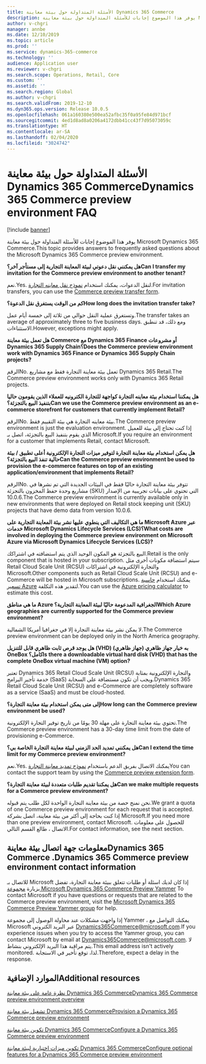 ```yaml
---
title: الأسئلة المتداولة حول بيئة معاينة Dynamics 365 Commerce
description: يوفر هذا الموضوع إجابات للأسئلة المتداولة حول بيئة معاينة Microsoft Dynamics 365 Commerce.
author: v-chgri
manager: annbe
ms.date: 12/10/2019
ms.topic: article
ms.prod: ''
ms.service: dynamics-365-commerce
ms.technology: ''
audience: Application user
ms.reviewer: v-chgri
ms.search.scope: Operations, Retail, Core
ms.custom: ''
ms.assetid: ''
ms.search.region: Global
ms.author: v-chgri
ms.search.validFrom: 2019-12-10
ms.dyn365.ops.version: Release 10.0.5
ms.openlocfilehash: 061a160380e500ea52afbc35f0a95fe84d971bcf
ms.sourcegitcommit: 4ed1d8ad8a0206a4172dbb41cc43f7d95073059c
ms.translationtype: HT
ms.contentlocale: ar-SA
ms.lasthandoff: 02/04/2020
ms.locfileid: "3024742"
---
```

# <a name="dynamics-365-commerce-preview-environment-faq"></a><span data-ttu-id="109c2-103">الأسئلة المتداولة حول بيئة معاينة Dynamics 365 Commerce</span><span class="sxs-lookup"><span data-stu-id="109c2-103">Dynamics 365 Commerce preview environment FAQ</span></span>

[!include [banner](includes/banner.md)]

<span data-ttu-id="109c2-104">يوفر هذا الموضوع إجابات للأسئلة المتداولة حول بيئة معاينة Microsoft Dynamics 365 Commerce.</span><span class="sxs-lookup"><span data-stu-id="109c2-104">This topic provides answers to frequently asked questions about the Microsoft Dynamics 365 Commerce preview environment.</span></span>

<span data-ttu-id="109c2-105">**هل يمكنني نقل دعوتي لبيئة المعاينة التجارية إلى مستأجر آخر؟**</span><span class="sxs-lookup"><span data-stu-id="109c2-105">**Can I transfer my invitation for the Commerce preview environment to another tenant?**</span></span>

<span data-ttu-id="109c2-106">نعم.</span><span class="sxs-lookup"><span data-stu-id="109c2-106">Yes.</span></span> <span data-ttu-id="109c2-107">لنقل الدعوات، يمكنك استخدام [نموذج نقل معاينه التجارة](https://aka.ms/Dynamics365CommercePreviewTransferForm).</span><span class="sxs-lookup"><span data-stu-id="109c2-107">For invitation transfers, you can use the [Commerce preview transfer form](https://aka.ms/Dynamics365CommercePreviewTransferForm).</span></span>

<span data-ttu-id="109c2-108">**كم من الوقت يستغرق نقل الدعوة؟**</span><span class="sxs-lookup"><span data-stu-id="109c2-108">**How long does the invitation transfer take?**</span></span>

<span data-ttu-id="109c2-109">وتستغرق عملية النقل حوالي من ثلاثة إلى خمسة أيام عمل.</span><span class="sxs-lookup"><span data-stu-id="109c2-109">The transfer takes an average of approximately three to five business days.</span></span> <span data-ttu-id="109c2-110">ومع ذلك، قد تنطبق الاستثناءات.</span><span class="sxs-lookup"><span data-stu-id="109c2-110">However, exceptions might apply.</span></span>

<span data-ttu-id="109c2-111">**هل تعمل بيئة معاينة Commerce مع Dynamics 365 Finance أو مشروعات Dynamics 365 Supply Chain؟**</span><span class="sxs-lookup"><span data-stu-id="109c2-111">**Does the Commerce preview environment work with Dynamics 365 Finance or Dynamics 365 Supply Chain projects?**</span></span>

<span data-ttu-id="109c2-112">الرقم</span><span class="sxs-lookup"><span data-stu-id="109c2-112">No.</span></span> <span data-ttu-id="109c2-113">تعمل بيئة معاينة التجارة فقط مع مشاريع Dynamics 365 Retail.</span><span class="sxs-lookup"><span data-stu-id="109c2-113">The Commerce preview environment works only with Dynamics 365 Retail projects.</span></span>

<span data-ttu-id="109c2-114">**هل يمكننا استخدام بيئة معاينه التجارة كواجهة للتجارة الكترونيه للعملاء الذين يقومون حاليا بتنفيذ البيع بالتجزئة؟**</span><span class="sxs-lookup"><span data-stu-id="109c2-114">**Can we use the Commerce preview environment as an e-commerce storefront for customers that currently implement Retail?**</span></span>

<span data-ttu-id="109c2-115">الرقم</span><span class="sxs-lookup"><span data-stu-id="109c2-115">No.</span></span> <span data-ttu-id="109c2-116">بيئة معاينه التجارة هي بيئة التقييم فقط.</span><span class="sxs-lookup"><span data-stu-id="109c2-116">The Commerce preview environment is just the evaluation environment.</span></span> <span data-ttu-id="109c2-117">إذا كنت تحتاج إلى بيئة للعميل الذي يقوم بتنفيذ البيع بالتجزئة، اتصل بـ Microsoft.</span><span class="sxs-lookup"><span data-stu-id="109c2-117">If you require an environment for a customer that implements Retail, contact Microsoft.</span></span>

<span data-ttu-id="109c2-118">**هل يمكن استخدام بيئة معاينة التجارة لتوفير ميزات التجارة الإلكترونية أعلى تطبيق / بيئة حالية تنفذ البيع بالتجزئة؟**</span><span class="sxs-lookup"><span data-stu-id="109c2-118">**Can the Commerce preview environment be used to provision the e-commerce features on top of an existing application/environment that implements Retail?**</span></span>

<span data-ttu-id="109c2-119">الرقم</span><span class="sxs-lookup"><span data-stu-id="109c2-119">No.</span></span> <span data-ttu-id="109c2-120">تتوفر بيئة معاينة التجارة حاليًا فقط في البيئات الجديدة التي تم نشرها في مشاريع وحدة حفظ المخزون بالتجزئة (SKU) التي تحتوي على بيانات تجريبية من الإصدار 10.0.6.</span><span class="sxs-lookup"><span data-stu-id="109c2-120">The Commerce preview environment is currently available only in new environments that were deployed on Retail stock keeping unit (SKU) projects that have demo data from version 10.0.6.</span></span>

<span data-ttu-id="109c2-121">**ما هي التكاليف التي ينطوي عليها نشر بيئة المعاينة التجارية على Microsoft Azure عبر خدمات Microsoft Dynamics Lifecycle Services (LCS)؟**</span><span class="sxs-lookup"><span data-stu-id="109c2-121">**What costs are involved in deploying the Commerce preview environment on Microsoft Azure via Microsoft Dynamics Lifecycle Services (LCS)?**</span></span>

<span data-ttu-id="109c2-122">البيع بالتجزئة هو المكون الوحيد الذي يتم استضافته في اشتراكك.</span><span class="sxs-lookup"><span data-stu-id="109c2-122">Retail is the only component that is hosted in your subscription.</span></span> <span data-ttu-id="109c2-123">سيتم استضافة مكونات أخرى مثل Retail Cloud Scale Unit (RCSU) والتجارة الإلكترونية في اشتراكات Microsoft.</span><span class="sxs-lookup"><span data-stu-id="109c2-123">Other components such as Retail Cloud Scale Unit (RCSU) and e-Commerce will be hosted in Microsoft subscriptions.</span></span> <span data-ttu-id="109c2-124">يمكنك استخدام [حاسبة تسعير Azure](https://azure.microsoft.com/pricing/calculator/) لتقدير هذه التكلفة.</span><span class="sxs-lookup"><span data-stu-id="109c2-124">You can use the [Azure pricing calculator](https://azure.microsoft.com/pricing/calculator/) to estimate this cost.</span></span>

<span data-ttu-id="109c2-125">**ما هي مناطق Azure الجغرافية المدعومة حاليًا لبيئة المعاينة التجارية؟**</span><span class="sxs-lookup"><span data-stu-id="109c2-125">**Which Azure geographies are currently supported for the Commerce preview environment?**</span></span>

<span data-ttu-id="109c2-126">لا يمكن نشر بيئة معاينة التجارة إلا في جغرافيا أمريكا الشمالية.</span><span class="sxs-lookup"><span data-stu-id="109c2-126">The Commerce preview environment can be deployed only in the North America geography.</span></span>

<span data-ttu-id="109c2-127">**هل يوجد قرص ثابت ظاهري قابل للتنزيل (VHD) به خيار جهاز ظاهري (جهاز ظاهري) OneBox كامل؟**</span><span class="sxs-lookup"><span data-stu-id="109c2-127">**Is there a downloadable virtual hard disk (VHD) that has the complete OneBox virtual machine (VM) option?**</span></span>

<span data-ttu-id="109c2-128">تعتبر Dynamics 365 Retail Cloud Scale Unit (RCSU) والتجارة الإلكترونية بمثابة خدمة تأجير البرامج‬ (SaaS) ويجب أن تكون مستضافة على السحابة.</span><span class="sxs-lookup"><span data-stu-id="109c2-128">Dynamics 365 Retail Cloud Scale Unit (RCSU) and e-Commerce are completely software as a service (SaaS) and must be cloud-hosted.</span></span>

<span data-ttu-id="109c2-129">**إلى متى يمكن استخدام بيئة معاينة التجارة؟**</span><span class="sxs-lookup"><span data-stu-id="109c2-129">**How long can the Commerce preview environment be used?**</span></span>

<span data-ttu-id="109c2-130">تحتوي بيئة معاينة التجارة على مهلة 30 يومًا من تاريخ توفير التجارة الإلكترونية.</span><span class="sxs-lookup"><span data-stu-id="109c2-130">The Commerce preview environment has a 30-day time limit from the date of provisioning e-Commerce.</span></span>

<span data-ttu-id="109c2-131">**هل يمكنني تمديد الحد الزمني لبيئة معاينة التجارة الخاصة بي؟**</span><span class="sxs-lookup"><span data-stu-id="109c2-131">**Can I extend the time limit for my Commerce preview environment?**</span></span>

<span data-ttu-id="109c2-132">نعم.</span><span class="sxs-lookup"><span data-stu-id="109c2-132">Yes.</span></span> <span data-ttu-id="109c2-133">يمكنك الاتصال بفريق الدعم باستخدام [نموذج تمديد معاينة التجارة](https://aka.ms/Dynamics365CommercePreviewExtensionForm)</span><span class="sxs-lookup"><span data-stu-id="109c2-133">You can contact the support team by using the [Commerce preview extension form](https://aka.ms/Dynamics365CommercePreviewExtensionForm).</span></span>

<span data-ttu-id="109c2-134">**هل يمكننا تقديم طلبات متعددة لبيئة معاينة التجارة؟**</span><span class="sxs-lookup"><span data-stu-id="109c2-134">**Can we make multiple requests for a Commerce preview environment?**</span></span>

<span data-ttu-id="109c2-135">نحن نمنح حصة من بيئة معاينة التجارة الواحدة لكل طلب يتم قبوله.</span><span class="sxs-lookup"><span data-stu-id="109c2-135">We grant a quota of one Commerce preview environment for each request that is accepted.</span></span> <span data-ttu-id="109c2-136">إذا كنت بحاجة إلى أكثر من بيئة معاينة، اتصل بشركة Microsoft.</span><span class="sxs-lookup"><span data-stu-id="109c2-136">If you need more than one preview environment, contact Microsoft.</span></span> <span data-ttu-id="109c2-137">للحصول على معلومات الاتصال ، طالع القسم التالي.</span><span class="sxs-lookup"><span data-stu-id="109c2-137">For contact information, see the next section.</span></span>

## <a name="dynamics-365-commerce-preview-environment-contact-information"></a><span data-ttu-id="109c2-138">معلومات جهة اتصال بيئة معاينةDynamics 365 Commerce .</span><span class="sxs-lookup"><span data-stu-id="109c2-138">Dynamics 365 Commerce preview environment contact information</span></span>

<span data-ttu-id="109c2-139">للاتصال بـ Microsoft إذا كان لديك اسئلة أو طلبات تتعلق ببيئة معاينة التجارة، تفضل بزيارة [مجموعة Microsoft Dynamics 365 Commerce Preview Yammer](https://aka.ms/Dynamics365CommercePreviewYammer) </span><span class="sxs-lookup"><span data-stu-id="109c2-139">To contact Microsoft if you have questions or requests that are related to the Commerce preview environment, visit the [Microsoft Dynamics 365 Commerce Preview Yammer group](https://aka.ms/Dynamics365CommercePreviewYammer) for help.</span></span>

<span data-ttu-id="109c2-140">إذا واجهت مشكلات عند محاولة الوصول إلى مجموعة Yammer ، يمكنك التواصل مع Microsoft عبر البريد الكتروني <Dynamics365Commerce@microsoft.com>.</span><span class="sxs-lookup"><span data-stu-id="109c2-140">If you experience issues when you try to access the Yammer group, you can contact Microsoft by email at <Dynamics365Commerce@microsoft.com>.</span></span> <span data-ttu-id="109c2-141">لا يتم مراقبة هذا البريد الإلكتروني بنشاط.</span><span class="sxs-lookup"><span data-stu-id="109c2-141">This email address isn't actively monitored.</span></span> <span data-ttu-id="109c2-142">لذا، توقع تأخير في الاستجابة.</span><span class="sxs-lookup"><span data-stu-id="109c2-142">Therefore, expect a delay in the response.</span></span>

## <a name="additional-resources"></a><span data-ttu-id="109c2-143">الموارد الإضافية</span><span class="sxs-lookup"><span data-stu-id="109c2-143">Additional resources</span></span>

[<span data-ttu-id="109c2-144">نظرة عامة على بيئة معاينة Dynamics 365 Commerce</span><span class="sxs-lookup"><span data-stu-id="109c2-144">Dynamics 365 Commerce preview environment overview</span></span>](cpe-overview.md)

[<span data-ttu-id="109c2-145">تشغيل بيئة معاينة Dynamics 365 Commerce</span><span class="sxs-lookup"><span data-stu-id="109c2-145">Provision a Dynamics 365 Commerce preview environment</span></span>](provisioning-guide.md)

[<span data-ttu-id="109c2-146">تكوين بيئة معاينة Dynamics 365 Commerce</span><span class="sxs-lookup"><span data-stu-id="109c2-146">Configure a Dynamics 365 Commerce preview environment</span></span>](cpe-post-provisioning.md)

[<span data-ttu-id="109c2-147">تكوين ميزات اختيارية لبيئة معاينة Dynamics 365 Commerce</span><span class="sxs-lookup"><span data-stu-id="109c2-147">Configure optional features for a Dynamics 365 Commerce preview environment</span></span>](cpe-optional-features.md)
